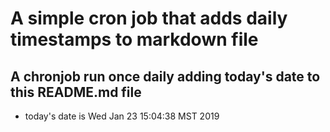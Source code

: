 A simple cron job that adds daily timestamps to markdown file
============================================================
## A chronjob run once daily adding today's date to this README.md file
* today's date is Wed Jan 23 15:04:38 MST 2019
